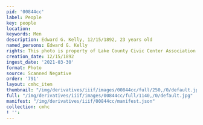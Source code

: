 ```yaml
---
pid: '00844cc'
label: People
key: people
location: 
keywords: Men
description: Edward G. Kelly, 12/15/1892, 23 years old
named_persons: Edward G. Kelly
rights: This photo is property of Lake County Civic Center Association.
creation_date: 12/15/1892
ingest_date: '2021-03-30'
format: Photo
source: Scanned Negative
order: '791'
layout: cmhc_item
thumbnail: "/img/derivatives/iiif/images/00844cc/full/250,/0/default.jpg"
full: "/img/derivatives/iiif/images/00844cc/full/1140,/0/default.jpg"
manifest: "/img/derivatives/iiif/00844cc/manifest.json"
collection: cmhc
! '': 
---
```

